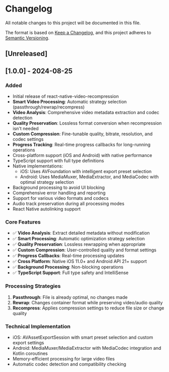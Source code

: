 # Changelog

All notable changes to this project will be documented in this file.

The format is based on [Keep a Changelog](https://keepachangelog.com/en/1.0.0/),
and this project adheres to [Semantic Versioning](https://semver.org/spec/v2.0.0.html).

## [Unreleased]

## [1.0.0] - 2024-08-25

### Added
- Initial release of react-native-video-recompression
- **Smart Video Processing**: Automatic strategy selection (passthrough/rewrap/recompress)
- **Video Analysis**: Comprehensive video metadata extraction and codec detection
- **Quality Preservation**: Lossless format conversion when recompression isn't needed
- **Custom Compression**: Fine-tunable quality, bitrate, resolution, and codec settings
- **Progress Tracking**: Real-time progress callbacks for long-running operations
- Cross-platform support (iOS and Android) with native performance
- TypeScript support with full type definitions
- Native implementations:
  - iOS: Uses AVFoundation with intelligent export preset selection
  - Android: Uses MediaMuxer, MediaExtractor, and MediaCodec with optimal strategy selection
- Background processing to avoid UI blocking
- Comprehensive error handling and reporting
- Support for various video formats and codecs
- Audio track preservation during all processing modes
- React Native autolinking support

### Core Features
- ✅ **Video Analysis**: Extract detailed metadata without modification
- ✅ **Smart Processing**: Automatic optimization strategy selection
- ✅ **Quality Preservation**: Lossless rewrapping when appropriate
- ✅ **Custom Compression**: User-controlled quality and format settings
- ✅ **Progress Callbacks**: Real-time processing updates
- ✅ **Cross Platform**: Native iOS 11.0+ and Android API 21+ support
- ✅ **Background Processing**: Non-blocking operations
- ✅ **TypeScript Support**: Full type safety and IntelliSense

### Processing Strategies
1. **Passthrough**: File is already optimal, no changes made
2. **Rewrap**: Changes container format while preserving video/audio quality  
3. **Recompress**: Applies compression settings to reduce file size or change quality

### Technical Implementation
- iOS: AVAssetExportSession with smart preset selection and custom export settings
- Android: MediaMuxer/MediaExtractor with MediaCodec integration and Kotlin coroutines
- Memory-efficient processing for large video files
- Automatic codec detection and compatibility checking
